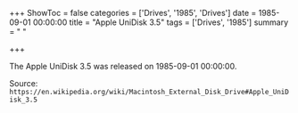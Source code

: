 +++
ShowToc = false
categories = ['Drives', '1985', 'Drives']
date = 1985-09-01 00:00:00
title = "Apple UniDisk 3.5"
tags = ['Drives', '1985']
summary = " "

+++

The Apple UniDisk 3.5 was released on 1985-09-01 00:00:00.

Source: `https://en.wikipedia.org/wiki/Macintosh_External_Disk_Drive#Apple_UniDisk_3.5`


